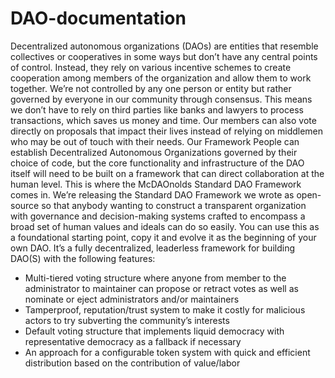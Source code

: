 # DAO-documentation
Decentralized autonomous organizations (DAOs) are entities that resemble collectives or cooperatives in some ways but don’t have any central points of control. Instead, they rely on various incentive schemes to create cooperation among members of the organization and allow them to work together. We’re not controlled by any one person or entity but rather governed by everyone in our community through consensus.
This means we don’t have to rely on third parties like banks and lawyers to process transactions, which saves us money and time. Our members can also vote directly on proposals that impact their lives instead of relying on middlemen who may be out of touch with their needs.
Our Framework
People can establish Decentralized Autonomous Organizations governed by their choice of code, but the core functionality and infrastructure of the DAO itself will need to be built on a framework that can direct collaboration at the human level. This is where the McDAOnolds Standard DAO Framework comes in.
We’re releasing the Standard DAO Framework we wrote as open-source so that anybody wanting to construct a transparent organization with governance and decision-making systems crafted to encompass a broad set of human values and ideals can do so easily. You can use this as a foundational starting point, copy it and evolve it as the beginning of your own DAO.
It’s a fully decentralized, leaderless framework for building DAO(S) with the following features:
- Multi-tiered voting structure where anyone from member to the administrator to maintainer can propose or retract votes as well as nominate or eject administrators and/or maintainers
- Tamperproof, reputation/trust system to make it costly for malicious actors to try subverting the community’s interests
- Default voting structure that implements liquid democracy with representative democracy as a fallback if necessary
- An approach for a configurable token system with quick and efficient distribution based on the contribution of value/labor
